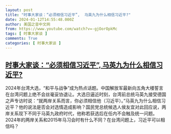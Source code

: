 ```yaml
---
layout: post
title: "时事大家谈：“必须相信习近平”,  马英九为什么相信习近平?"
date: 2024-01-12T14:55:48.000Z
author: 美国之音中文网
from: https://www.youtube.com/watch?v=-gjOorOpkMc
tags: [ 时事大家谈 ]
comments: True
categories: [ 时事大家谈 ]
---
```

<!--1705071348000-->
[时事大家谈：“必须相信习近平”,  马英九为什么相信习近平?](https://www.youtube.com/watch?v=-gjOorOpkMc)
------

<div>
2024年台湾大选，“和平与战争”成为热点话题。中国解放军最新向五角大楼誓言在台湾问题上绝不会丝毫妥协退让。大选日逼近时刻，台湾前总统马英九接受德国之声专访时说：“就两岸关系而言，你必须相信他（习近平）。”马英九为什么相信习近平？他的说法是否会对选情造成影响？国民党总统候选人侯友宜对此回应说，两岸关系现下不同于马英九政府时代，他称若获选后在任内不会触及统一问题。2024年的两岸关系和2015年马习会时有什么不同？在台湾问题上，习近平可以相信吗？
</div>
